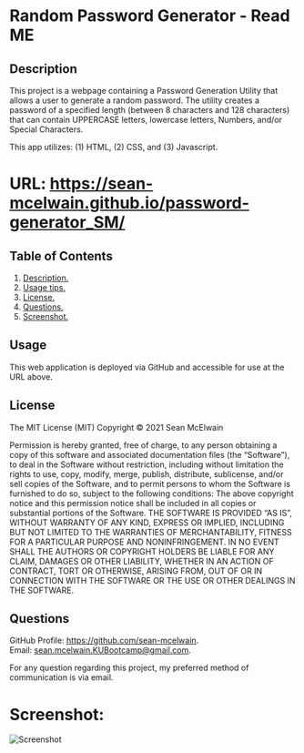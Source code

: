 # Random Password Generator - Read ME
<a name='description'></a>
## Description

This project is a webpage containing a Password Generation Utility that allows a user to generate a random password.  The utility creates a password of a specified length (between 8 characters and 128 characters) that can contain UPPERCASE letters, lowercase letters, Numbers, and/or Special Characters.

This app utilizes: (1) HTML, (2) CSS, and (3) Javascript.

# URL: https://sean-mcelwain.github.io/password-generator_SM/

## Table of Contents  
 1. [ Description. ](#description)   
 2. [ Usage tips. ](#usage)  
 3. [ License. ](#license)  
 4. [ Questions. ](#questions)  
 5. [ Screenshot. ](#screenshot) 

 <a name='usage'></a>
 ## Usage 
This web application is deployed via GitHub and accessible for use at the URL above.

 <a name='license'></a>
## License 
The MIT License (MIT) 
 Copyright © 2021 Sean McElwain

Permission is hereby granted, free of charge, to any person obtaining a copy of this software and associated documentation files (the “Software”), to deal in the Software without restriction, including without limitation the rights to use, copy, modify, merge, publish, distribute, sublicense, and/or sell copies of the Software, and to permit persons to whom the Software is furnished to do so, subject to the following conditions: 
The above copyright notice and this permission notice shall be included in all copies or substantial portions of the Software. 
THE SOFTWARE IS PROVIDED “AS IS”, WITHOUT WARRANTY OF ANY KIND, EXPRESS OR IMPLIED, INCLUDING BUT NOT LIMITED TO THE WARRANTIES OF MERCHANTABILITY, FITNESS FOR A PARTICULAR PURPOSE AND NONINFRINGEMENT. IN NO EVENT SHALL THE AUTHORS OR COPYRIGHT HOLDERS BE LIABLE FOR ANY CLAIM, DAMAGES OR OTHER LIABILITY, WHETHER IN AN ACTION OF CONTRACT, TORT OR OTHERWISE, ARISING FROM, OUT OF OR IN CONNECTION WITH THE SOFTWARE OR THE USE OR OTHER DEALINGS IN THE SOFTWARE.

 <a name='questions'></a>
 ## Questions 

GitHub Profile: https://github.com/sean-mcelwain.  
Email: sean.mcelwain.KUBootcamp@gmail.com.  
 
For any question regarding this project, my preferred method of communication is via email. 
 
# Screenshot:

![Screenshot](https://sean-mcelwain.github.io/password-generator_SM/assets/images/screenshot.jpg)

